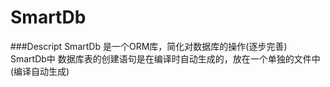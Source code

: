 # SmartDb
###Descript
 SmartDb 是一个ORM库，简化对数据库的操作(逐步完善)
 SmartDb中 数据库表的创建语句是在编译时自动生成的，放在一个单独的文件中(编译自动生成)

